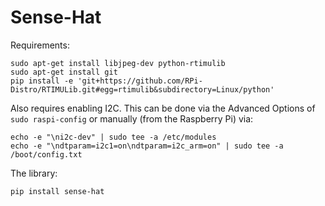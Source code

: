 # Sense-Hat

Requirements:

```
sudo apt-get install libjpeg-dev python-rtimulib
sudo apt-get install git
pip install -e 'git+https://github.com/RPi-Distro/RTIMULib.git#egg=rtimulib&subdirectory=Linux/python'
```
Also requires enabling I2C. This can be done via the Advanced Options of `sudo raspi-config` or manually (from the Raspberry Pi) via:

```
echo -e "\ni2c-dev" | sudo tee -a /etc/modules
echo -e "\ndtparam=i2c1=on\ndtparam=i2c_arm=on" | sudo tee -a /boot/config.txt
```

The library:

```
pip install sense-hat
```
